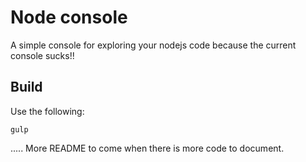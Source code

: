 
# Node console

A simple console for exploring your nodejs code because the current console sucks!!


## Build

Use the following:

	gulp



..... More README to come when there is more code to document.
